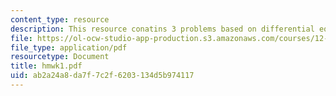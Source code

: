 ```yaml
---
content_type: resource
description: This resource conatins 3 problems based on differential equations.
file: https://ol-ocw-studio-app-production.s3.amazonaws.com/courses/12-864-inference-from-data-and-models-spring-2005/ab2a24a8da7f7c2f6203134d5b974117_hmwk1.pdf
file_type: application/pdf
resourcetype: Document
title: hmwk1.pdf
uid: ab2a24a8-da7f-7c2f-6203-134d5b974117
---
```

